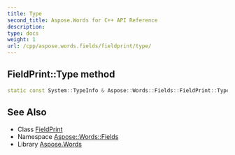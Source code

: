 ```yaml
---
title: Type
second_title: Aspose.Words for C++ API Reference
description: 
type: docs
weight: 1
url: /cpp/aspose.words.fields/fieldprint/type/
---
```

## FieldPrint::Type method




```cpp
static const System::TypeInfo & Aspose::Words::Fields::FieldPrint::Type()
```

## See Also

* Class [FieldPrint](../)
* Namespace [Aspose::Words::Fields](../../)
* Library [Aspose.Words](../../../)
